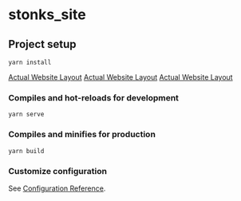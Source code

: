# stonks_site

## Project setup
```
yarn install
```

[Actual Website Layout](https://github.com/Tor020/StocksLearning)
[Actual Website Layout](https://app.netlify.com/sites/tender-goldwasser-3cbe93/overview)
[Actual Website Layout](https://codesandbox.io/s/3r01nk5q41)

### Compiles and hot-reloads for development
```
yarn serve
```

### Compiles and minifies for production
```
yarn build
```

### Customize configuration
See [Configuration Reference](https://cli.vuejs.org/config/).
